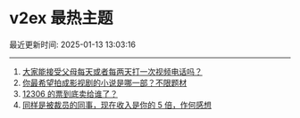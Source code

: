 # v2ex 最热主题

最近更新时间: 2025-01-13 13:03:16

--- 
1. [大家能接受父母每天或者每两天打一次视频电话吗？](https://www.v2ex.com/t/1104577) 
2. [你最希望拍成影视剧的小说是哪一部？不限题材](https://www.v2ex.com/t/1104589) 
3. [12306 的票到底卖给谁了？](https://www.v2ex.com/t/1104596) 
4. [同样是被裁员的同事，现在收入是你的 5 倍，作何感想](https://www.v2ex.com/t/1104619) 

